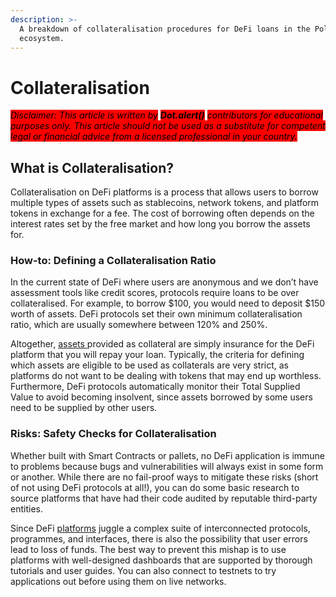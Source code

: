 ```yaml
---
description: >-
  A breakdown of collateralisation procedures for DeFi loans in the Polkadot
  ecosystem.
---
```


# Collateralisation

_<mark style="background-color:red;">Disclaimer: This article is written by</mark> <mark style="background-color:red;"></mark><mark style="background-color:red;">**Dot.alert()**</mark> <mark style="background-color:red;"></mark><mark style="background-color:red;">contributors for educational purposes only. This article should not be used as a substitute for competent legal or financial advice from a licensed professional in your country.</mark>_



## What is Collateralisation?

Collateralisation on DeFi platforms is a process that allows users to borrow multiple types of assets such as stablecoins, network tokens, and platform tokens in exchange for a fee. The cost of borrowing often depends on the interest rates set by the free market and how long you borrow the assets for.



### How-to: Defining a Collateralisation Ratio <a href="#d48b" id="d48b"></a>

In the current state of DeFi where users are anonymous and we don’t have assessment tools like credit scores, protocols require loans to be over collateralised. For example, to borrow $100, you would need to deposit $150 worth of assets. DeFi protocols set their own minimum collateralisation ratio, which are usually somewhere between 120% and 250%.&#x20;

Altogether, [assets ](../../1.acquisition/)provided as collateral are simply insurance for the DeFi platform that you will repay your loan. Typically, the criteria for defining which assets are eligible to be used as collaterals are very strict, as platforms do not want to be dealing with tokens that may end up worthless. Furthermore, DeFi protocols automatically monitor their Total Supplied Value to avoid becoming insolvent, since assets borrowed by some users need to be supplied by other users.&#x20;



### Risks: Safety Checks for Collateralisation <a href="#fc24" id="fc24"></a>

Whether built with Smart Contracts or pallets, no DeFi application is immune to problems because bugs and vulnerabilities will always exist in some form or another. While there are no fail-proof ways to mitigate these risks (short of not using DeFi protocols at all!), you can do some basic research to source platforms that have had their code audited by reputable third-party entities.&#x20;

Since DeFi [platforms](../../5.regulations/platforms/) juggle a complex suite of interconnected protocols, programmes, and interfaces, there is also the possibility that user errors lead to loss of funds. The best way to prevent this mishap is to use platforms with well-designed dashboards that are supported by thorough tutorials and user guides. You can also connect to testnets to try applications out before using them on live networks.

